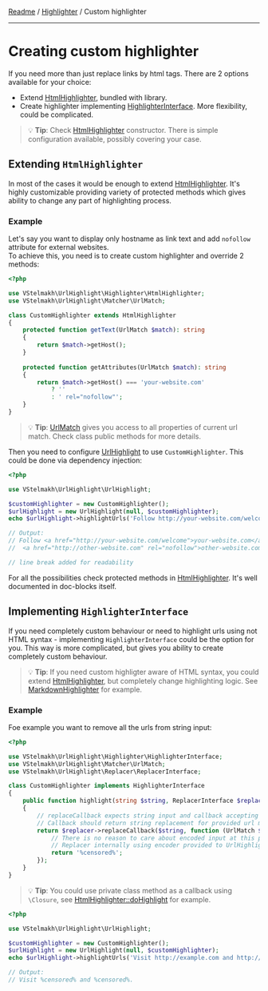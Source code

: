 [Readme](../README.md) / [Highlighter](../README.md#highlighter)  / Custom highlighter

---

# Creating custom highlighter
If you need more than just replace links by html tags.
There are 2 options available for your choice:
- Extend [HtmlHighlighter](../src/Highlighter/HtmlHighlighter.php), bundled with library. 
- Create highlighter implementing [HighlighterInterface](../src/Highlighter/HighlighterInterface.php).
  More flexibility, could be complicated.

> 💡 **Tip**: Check [HtmlHighlighter](../src/Highlighter/HtmlHighlighter.php) constructor.
> There is simple configuration available, possibly covering your case.

## Extending `HtmlHighlighter`
In most of the cases it would be enough to extend [HtmlHighlighter](../src/Highlighter/HtmlHighlighter.php).
It's highly customizable providing variety of protected methods which gives ability to change any part of highlighting process.

### Example
Let's say you want to display only hostname as link text and add `nofollow` attribute for external websites.  
To achieve this, you need is to create custom highlighter and override 2 methods:

```php
<?php

use VStelmakh\UrlHighlight\Highlighter\HtmlHighlighter;
use VStelmakh\UrlHighlight\Matcher\UrlMatch;

class CustomHighlighter extends HtmlHighlighter
{
    protected function getText(UrlMatch $match): string
    {
        return $match->getHost();
    }
    
    protected function getAttributes(UrlMatch $match): string
    {
        return $match->getHost() === 'your-website.com'
            ? ''
            : ' rel="nofollow"';
    }
}
```

> 💡 **Tip**: [UrlMatch](../src/Matcher/UrlMatch.php) gives you access to all properties of current url match.
> Check class public methods for more details.

Then you need to configure [UrlHighlight](../src/UrlHighlight.php) to use `CustomHighlighter`. This could be done via dependency injection:

```php
<?php

use VStelmakh\UrlHighlight\UrlHighlight;

$customHighlighter = new CustomHighlighter();
$urlHighlight = new UrlHighlight(null, $customHighlighter);
echo $urlHighlight->highlightUrls('Follow http://your-website.com/welcome not http://other-website.com.');

// Output:
// Follow <a href="http://your-website.com/welcome">your-website.com</a> not 
//  <a href="http://other-website.com" rel="nofollow">other-website.com</a>.

// line break added for readability
```

For all the possibilities check protected methods in [HtmlHighlighter](../src/Highlighter/HtmlHighlighter.php).
It's well documented in doc-blocks itself.

## Implementing `HighlighterInterface`

If you need completely custom behaviour or need to highlight urls using not HTML syntax - implementing `HighlighterInterface`
could be the option for you.
This way is more complicated, but gives you ability to create completely custom behaviour.

> 💡 **Tip**: If you need custom highligter aware of HTML syntax, you could extend [HtmlHighlighter](../src/Highlighter/HtmlHighlighter.php),
> but completely change highlighting logic. See [MarkdownHighlighter](../src/Highlighter/MarkdownHighlighter.php) for example.

### Example

Foe example you want to remove all the urls from string input:

```php
<?php

use VStelmakh\UrlHighlight\Highlighter\HighlighterInterface;
use VStelmakh\UrlHighlight\Matcher\UrlMatch;
use VStelmakh\UrlHighlight\Replacer\ReplacerInterface;

class CustomHighlighter implements HighlighterInterface
{
    public function highlight(string $string, ReplacerInterface $replacer): string
    {
        // replaceCallback expects string input and callback accepting UrlMatch as argument
        // Callback should return string replacement for provided url match
        return $replacer->replaceCallback($string, function (UrlMatch $match) {
            // There is no reason to care about encoded input at this point.
            // Replacer internally using encoder provided to UrlHighlight constructor.
            return '%censored%';
        });
    }
}
```

> 💡 **Tip**: You could use private class method as a callback using `\Closure`,
> see [HtmlHighlighter::doHighlight](../src/Highlighter/HtmlHighlighter.php) for example.

```php
<?php

use VStelmakh\UrlHighlight\UrlHighlight;

$customHighlighter = new CustomHighlighter();
$urlHighlight = new UrlHighlight(null, $customHighlighter);
echo $urlHighlight->highlightUrls('Visit http://example.com and http://example2.com.');

// Output:
// Visit %censored% and %censored%.
```
